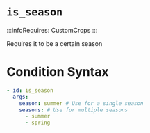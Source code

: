# `is_season`
:::infoRequires:
CustomCrops
:::

Requires it to be a certain season
# Condition Syntax
```yaml
- id: is_season
  args:
    season: summer # Use for a single season
    seasons: # Use for multiple seasons
      - summer
      - spring
```
